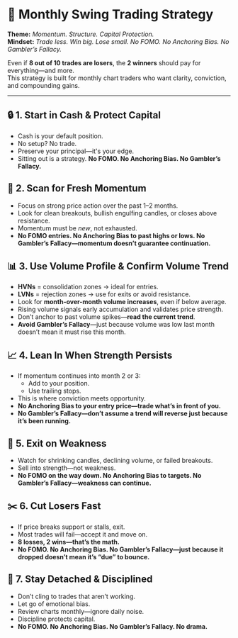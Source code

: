 # 📆 Monthly Swing Trading Strategy

**Theme:** *Momentum. Structure. Capital Protection.*  
**Mindset:** *Trade less. Win big. Lose small. No FOMO. No Anchoring Bias. No Gambler’s Fallacy.*

Even if **8 out of 10 trades are losers**, the **2 winners** should pay for everything—and more.  
This strategy is built for monthly chart traders who want clarity, conviction, and compounding gains.

---

## 🔒 1. Start in Cash & Protect Capital
- Cash is your default position.  
- No setup? No trade.  
- Preserve your principal—it's your edge.  
- Sitting out is a strategy. **No FOMO. No Anchoring Bias. No Gambler’s Fallacy.**

## 🚦 2. Scan for Fresh Momentum
- Focus on strong price action over the past 1–2 months.  
- Look for clean breakouts, bullish engulfing candles, or closes above resistance.  
- Momentum must be *new*, not exhausted.  
- **No FOMO entries. No Anchoring Bias to past highs or lows. No Gambler’s Fallacy—momentum doesn’t guarantee continuation.**

## 📊 3. Use Volume Profile & Confirm Volume Trend
- **HVNs** = consolidation zones → ideal for entries.  
- **LVNs** = rejection zones → use for exits or avoid resistance.  
- Look for **month-over-month volume increases**, even if below average.  
- Rising volume signals early accumulation and validates price strength.  
- Don’t anchor to past volume spikes—**read the current trend**.  
- **Avoid Gambler’s Fallacy**—just because volume was low last month doesn’t mean it must rise this month.

## 📈 4. Lean In When Strength Persists
- If momentum continues into month 2 or 3:  
  - Add to your position.  
  - Use trailing stops.  
- This is where conviction meets opportunity.  
- **No Anchoring Bias to your entry price—trade what’s in front of you.**  
- **No Gambler’s Fallacy—don’t assume a trend will reverse just because it’s been running.**

## 🧯 5. Exit on Weakness
- Watch for shrinking candles, declining volume, or failed breakouts.  
- Sell into strength—not weakness.  
- **No FOMO on the way down. No Anchoring Bias to targets. No Gambler’s Fallacy—weakness can continue.**

## ✂️ 6. Cut Losers Fast
- If price breaks support or stalls, exit.  
- Most trades will fail—accept it and move on.  
- **8 losses, 2 wins—that’s the math.**  
- **No FOMO. No Anchoring Bias. No Gambler’s Fallacy—just because it dropped doesn’t mean it’s “due” to bounce.**

## 🧠 7. Stay Detached & Disciplined
- Don’t cling to trades that aren’t working.  
- Let go of emotional bias.  
- Review charts monthly—ignore daily noise.  
- Discipline protects capital.  
- **No FOMO. No Anchoring Bias. No Gambler’s Fallacy. No drama.**
